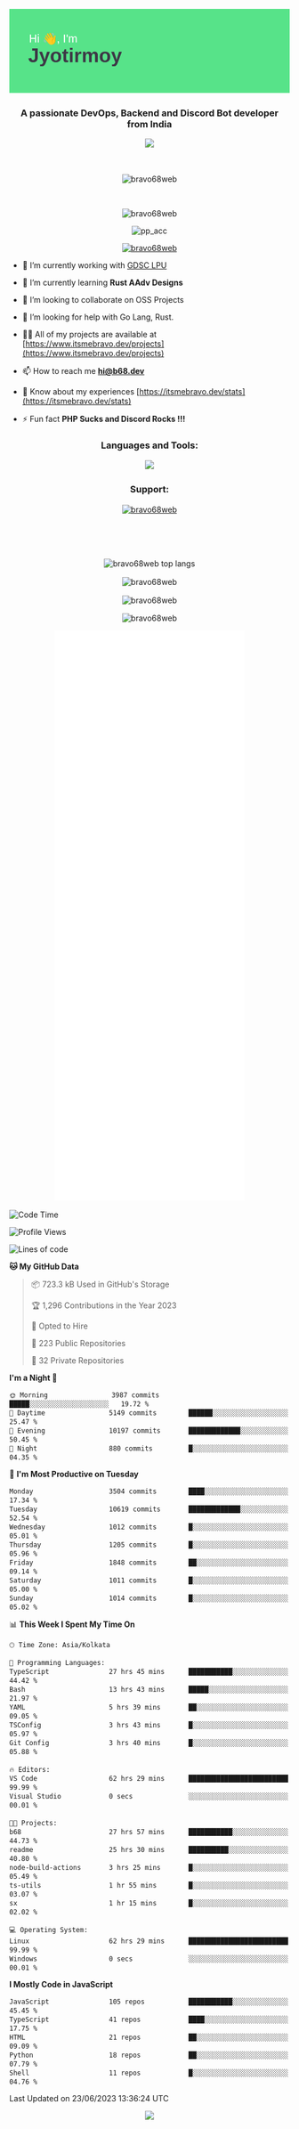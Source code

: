 <p align="center"><img src="header.png"></p>
<h3 align="center">A passionate DevOps, Backend and Discord Bot developer from India</h3>

<p align="center"><a href="https://discord.com/users/457039372009865226"><img src="https://lanyard-profile-readme.vercel.app/api/457039372009865226"></a></p>
                           
<br>
<p align="center"> <img src="https://komarev.com/ghpvc/?username=bravo68web&label=Profile%20views&color=0e75b6&style=flat" alt="bravo68web" /> </p>
<br>


<p align="center"><img src="https://github-profile-trophy.vercel.app/?username=bravo68web&theme=discord&column=3&row=2" alt="bravo68web" /> </p>
<p align="center"><img src="https://osu-embed.b68dev.xyz/pp_acc" alt="pp_acc" /> </p>

<p align="center"> <a href="https://twitter.com/bravo68web" target="blank"><img src="https://img.shields.io/twitter/follow/bravo68web?logo=twitter&style=for-the-badge" alt="bravo68web" /></a> </p>

- 🔭 I’m currently working with [GDSC LPU](https://gdsclpu.live/)

- 🌱 I’m currently learning **Rust AAdv Designs**

- 👯 I’m looking to collaborate on OSS Projects

- 🤝 I’m looking for help with Go Lang, Rust.

- 👨‍💻 All of my projects are available at [https://www.itsmebravo.dev/projects](https://www.itsmebravo.dev/projects)

<!-- - 💬 Ask me about **DF Techs** -->

- 📫 How to reach me **hi@b68.dev**

- 📄 Know about my experiences [https://itsmebravo.dev/stats](https://itsmebravo.dev/stats)

- ⚡ Fun fact **PHP Sucks and Discord Rocks !!!**

<h3 align="center">Languages and Tools:</h3>
<p align="center"> 
<img src="https://skillicons.dev/icons?i=aws,bash,c,cs,cpp,cloudflare,css,dart,devto,discord,bots,docker,electron,ember,emotion,express,fastapi,figma,firebase,flask,gcp,git,github,githubactions,go,gitlab,graphql,heroku,html,ai,ipfs,js,jest,linux,md,mastodon,mongodb,neovim,netlify,nextjs,nginx,nodejs,postgres,postman,powershell,py,react,redis,regex,replit,rocket,rust,sqlite,mysql,stackoverflow,styledcomponents,supabase,sentry,solidity,svg,tailwind,tauri,twitter,ts,unity,v,vercel,vim,vite,wasm,webpack,workers&perline=8&theme=dark" />
</p>

<h3 align="center">Support:</h3>
<p align="center"><a href="https://www.buymeacoffee.com/bravo68web"> <img align="center" src="https://cdn.buymeacoffee.com/buttons/v2/default-yellow.png" height="50" width="210" alt="bravo68web" /></a></p><br><br>
<br>

<p align="center"> <img align="center" src="https://github-readme-stats-sync.vercel.app/api/top-langs?username=bravo68web&count_private=true&show_icons=true&theme=radical&border_radius=10&&langs_count=10&layout=compact" alt="bravo68web top langs" /></p>

<p align="center"> <img align="center" src="https://github-readme-stats-sync.vercel.app/api?username=bravo68web&count_private=true&show_icons=true&theme=radical&border_radius=10" alt="bravo68web" /></p>

<p align="center"> <img align="center" src="https://github-readme-streak-stats.herokuapp.com?user=bravo68web&theme=dracula&hide_border=true" alt="bravo68web" /></p>

<p align="center"> <img align="center" src="https://github-readme-stats-sync.vercel.app/api/wakatime?username=bravo68web&count_private=true&show_icons=true&theme=aura_dark&border_radius=10&&langs_count=10&layout=compact&range=last_7_days" alt="bravo68web" /></p>

<p align="center"><img src="https://raw.githubusercontent.com/BRAVO68WEB/BRAVO68WEB/master/github-metrics.svg"></p>

<!--START_SECTION:waka-->
![Code Time](http://img.shields.io/badge/Code%20Time-4%2C971%20hrs%206%20mins-blue)

![Profile Views](http://img.shields.io/badge/Profile%20Views-17-blue)

![Lines of code](https://img.shields.io/badge/From%20Hello%20World%20I%27ve%20Written-59.6%20million%20lines%20of%20code-blue)

**🐱 My GitHub Data** 

> 📦 723.3 kB Used in GitHub's Storage 
 > 
> 🏆 1,296 Contributions in the Year 2023
 > 
> 💼 Opted to Hire
 > 
> 📜 223 Public Repositories 
 > 
> 🔑 32 Private Repositories 
 > 
**I'm a Night 🦉** 

```text
🌞 Morning                3987 commits        █████░░░░░░░░░░░░░░░░░░░░   19.72 % 
🌆 Daytime                5149 commits        ██████░░░░░░░░░░░░░░░░░░░   25.47 % 
🌃 Evening                10197 commits       █████████████░░░░░░░░░░░░   50.45 % 
🌙 Night                  880 commits         █░░░░░░░░░░░░░░░░░░░░░░░░   04.35 % 
```
📅 **I'm Most Productive on Tuesday** 

```text
Monday                   3504 commits        ████░░░░░░░░░░░░░░░░░░░░░   17.34 % 
Tuesday                  10619 commits       █████████████░░░░░░░░░░░░   52.54 % 
Wednesday                1012 commits        █░░░░░░░░░░░░░░░░░░░░░░░░   05.01 % 
Thursday                 1205 commits        █░░░░░░░░░░░░░░░░░░░░░░░░   05.96 % 
Friday                   1848 commits        ██░░░░░░░░░░░░░░░░░░░░░░░   09.14 % 
Saturday                 1011 commits        █░░░░░░░░░░░░░░░░░░░░░░░░   05.00 % 
Sunday                   1014 commits        █░░░░░░░░░░░░░░░░░░░░░░░░   05.02 % 
```


📊 **This Week I Spent My Time On** 

```text
🕑︎ Time Zone: Asia/Kolkata

💬 Programming Languages: 
TypeScript               27 hrs 45 mins      ███████████░░░░░░░░░░░░░░   44.42 % 
Bash                     13 hrs 43 mins      █████░░░░░░░░░░░░░░░░░░░░   21.97 % 
YAML                     5 hrs 39 mins       ██░░░░░░░░░░░░░░░░░░░░░░░   09.05 % 
TSConfig                 3 hrs 43 mins       █░░░░░░░░░░░░░░░░░░░░░░░░   05.97 % 
Git Config               3 hrs 40 mins       █░░░░░░░░░░░░░░░░░░░░░░░░   05.88 % 

🔥 Editors: 
VS Code                  62 hrs 29 mins      █████████████████████████   99.99 % 
Visual Studio            0 secs              ░░░░░░░░░░░░░░░░░░░░░░░░░   00.01 % 

🐱‍💻 Projects: 
b68                      27 hrs 57 mins      ███████████░░░░░░░░░░░░░░   44.73 % 
readme                   25 hrs 30 mins      ██████████░░░░░░░░░░░░░░░   40.80 % 
node-build-actions       3 hrs 25 mins       █░░░░░░░░░░░░░░░░░░░░░░░░   05.49 % 
ts-utils                 1 hr 55 mins        █░░░░░░░░░░░░░░░░░░░░░░░░   03.07 % 
sx                       1 hr 15 mins        █░░░░░░░░░░░░░░░░░░░░░░░░   02.02 % 

💻 Operating System: 
Linux                    62 hrs 29 mins      █████████████████████████   99.99 % 
Windows                  0 secs              ░░░░░░░░░░░░░░░░░░░░░░░░░   00.01 % 
```

**I Mostly Code in JavaScript** 

```text
JavaScript               105 repos           ███████████░░░░░░░░░░░░░░   45.45 % 
TypeScript               41 repos            ████░░░░░░░░░░░░░░░░░░░░░   17.75 % 
HTML                     21 repos            ██░░░░░░░░░░░░░░░░░░░░░░░   09.09 % 
Python                   18 repos            ██░░░░░░░░░░░░░░░░░░░░░░░   07.79 % 
Shell                    11 repos            █░░░░░░░░░░░░░░░░░░░░░░░░   04.76 % 
```




 Last Updated on 23/06/2023 13:36:24 UTC
<!--END_SECTION:waka-->

<p align="center"><img src="https://bravo68web.me/images/header_.png"></p>

